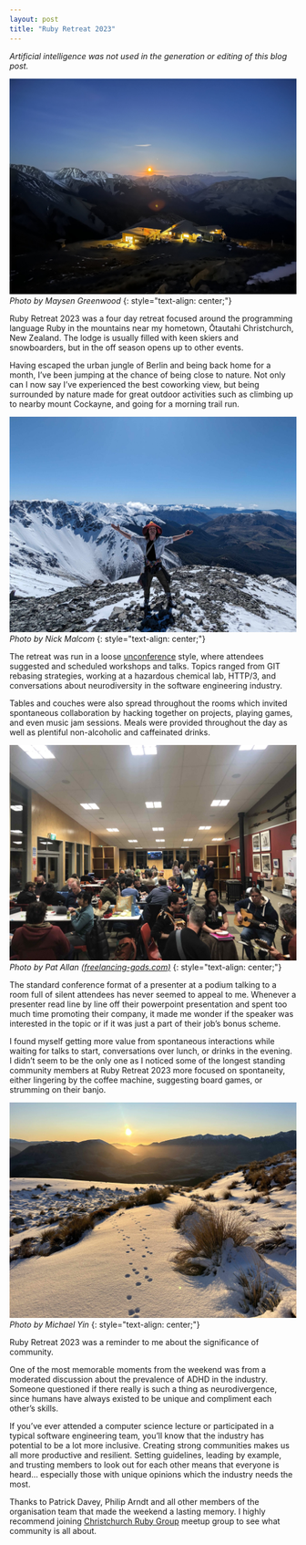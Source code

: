 ```yaml
---
layout: post
title: "Ruby Retreat 2023"
---
```


*Artificial intelligence was not used in the generation or editing of this blog post.*

![Ruby Retreat Venue](/assets/ruby-retreat-venue.jpg)
*Photo by Maysen Greenwood*
{: style="text-align: center;"}

Ruby Retreat 2023 was a four day retreat focused around the programming language Ruby in the mountains near my hometown, Ōtautahi Christchurch, New Zealand. The lodge is usually filled with keen skiers and snowboarders, but in the off season opens up to other events.

Having escaped the urban jungle of Berlin and being back home for a month, I’ve been jumping at the chance of being close to nature. Not only can I now say I’ve experienced the best coworking view, but being surrounded by nature made for great outdoor activities such as climbing up to nearby mount Cockayne, and going for a morning trail run.


![Ruby Retreat Mountain](/assets/ruby-retreat-mountain.jpg)
*Photo by Nick Malcom*
{: style="text-align: center;"}

The retreat was run in a loose [unconference](https://en.wikipedia.org/wiki/Unconference) style, where attendees suggested and scheduled workshops and talks. Topics ranged from GIT rebasing strategies, working at a hazardous chemical lab, HTTP/3, and conversations about neurodiversity in the software engineering industry.

Tables and couches were also spread throughout the rooms which invited spontaneous collaboration by hacking together on projects, playing games, and even music jam sessions. Meals were provided throughout the day as well as plentiful non-alcoholic and caffeinated drinks.


![Ruby Retreat Group](/assets/ruby-retreat-group.jpg)
*Photo by Pat Allan [(freelancing-gods.com)](https://freelancing-gods.com/)*
{: style="text-align: center;"}

The standard conference format of a presenter at a podium talking to a room full of silent attendees has never seemed to appeal to me. Whenever a presenter read line by line off their powerpoint presentation and spent too much time promoting their company, it made me wonder if the speaker was interested in the topic or if it was just a part of their job’s bonus scheme.

I found myself getting more value from spontaneous interactions while waiting for talks to start, conversations over lunch, or drinks in the evening. I didn’t seem to be the only one as I noticed some of the longest standing community members at Ruby Retreat 2023 more focused on spontaneity, either lingering by the coffee machine, suggesting board games, or strumming on their banjo.

![Ruby Retreat Paws](/assets/ruby-retreat-paws.jpg)
*Photo by Michael Yin*
{: style="text-align: center;"}

Ruby Retreat 2023 was a reminder to me about the significance of community. 

One of the most memorable moments from the weekend was from a moderated discussion about the prevalence of ADHD in the industry. Someone questioned if there really is such a thing as neurodivergence, since humans have always existed to be unique and compliment each other’s skills.

If you’ve ever attended a computer science lecture or participated in a typical software engineering team, you’ll know that the industry has potential to be a lot more inclusive. Creating strong communities makes us all more productive and resilient. Setting guidelines, leading by example, and trusting members to look out for each other means that everyone is heard... especially those with unique opinions which the industry needs the most.

Thanks to Patrick Davey, Philip Arndt and all other members of the organisation team that made the weekend a lasting memory. I highly recommend joining [Christchurch Ruby Group](https://www.meetup.com/christchurch-ruby-group/) meetup group to see what community is all about.



